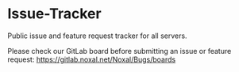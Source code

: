 # Issue-Tracker
Public issue and feature request tracker for all servers.

Please check our GitLab board before submitting an issue or feature request:
https://gitlab.noxal.net/Noxal/Bugs/boards
